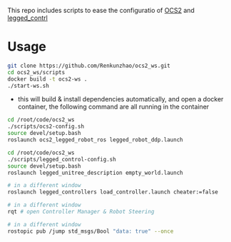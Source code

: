 This repo includes scripts to ease the configuratio of [OCS2](https://github.com/Renkunzhao/ocs2) and [legged_contrl](https://github.com/Renkunzhao/legged_control)

# Usage
```bash
git clone https://github.com/Renkunzhao/ocs2_ws.git
cd ocs2_ws/scripts
docker build -t ocs2-ws .
./start-ws.sh 
```

- this will build & install dependencies automatically, and open a docker container, the following command are all running in the container
```bash
cd /root/code/ocs2_ws
./scripts/ocs2-config.sh
source devel/setup.bash 
roslaunch ocs2_legged_robot_ros legged_robot_ddp.launch
```

```bash
cd /root/code/ocs2_ws
./scripts/legged_control-config.sh
source devel/setup.bash 
roslaunch legged_unitree_description empty_world.launch

# in a different window
roslaunch legged_controllers load_controller.launch cheater:=false

# in a different window
rqt # open Controller Manager & Robot Steering

# in a different window
rostopic pub /jump std_msgs/Bool "data: true" --once
```
